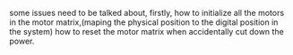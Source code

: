 some issues need to be talked about, firstly, how to initialize all the motors in the motor matrix,(maping the physical position to the digital position in the system) how to reset the motor matrix when accidentally cut down the power.
